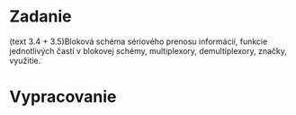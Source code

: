 # Zadanie

(text 3.4 + 3.5)Bloková schéma sériového prenosu informácií, funkcie jednotlivých častí v blokovej schémy, multiplexory, demultiplexory, značky, využitie.

# Vypracovanie
